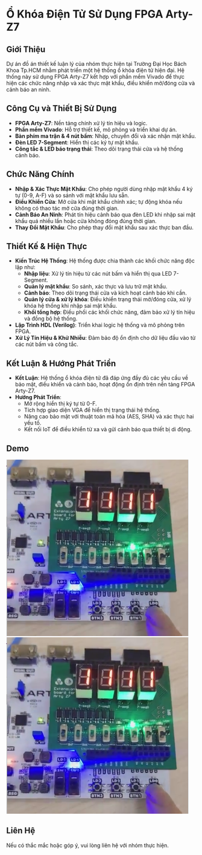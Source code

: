 # Ổ Khóa Điện Tử Sử Dụng FPGA Arty-Z7

## Giới Thiệu
Dự án đồ án thiết kế luận lý của nhóm thực hiện tại Trường Đại Học Bách Khoa Tp.HCM nhằm phát triển một hệ thống ổ khóa điện tử hiện đại. Hệ thống này sử dụng FPGA Arty-Z7 kết hợp với phần mềm Vivado để thực hiện các chức năng nhập và xác thực mật khẩu, điều khiển mở/đóng cửa và cảnh báo an ninh.

## Công Cụ và Thiết Bị Sử Dụng
- **FPGA Arty-Z7**: Nền tảng chính xử lý tín hiệu và logic.
- **Phần mềm Vivado**: Hỗ trợ thiết kế, mô phỏng và triển khai dự án.
- **Bàn phím ma trận & 4 nút bấm**: Nhập, chuyển đổi và xác nhận mật khẩu.
- **Đèn LED 7-Segment**: Hiển thị các ký tự mật khẩu.
- **Công tắc & LED báo trạng thái**: Theo dõi trạng thái cửa và hệ thống cảnh báo.

## Chức Năng Chính
- **Nhập & Xác Thực Mật Khẩu**: Cho phép người dùng nhập mật khẩu 4 ký tự (0-9, A-F) và so sánh với mật khẩu lưu sẵn.
- **Điều Khiển Cửa**: Mở cửa khi mật khẩu chính xác; tự động khóa nếu không có thao tác mở cửa đúng thời gian.
- **Cảnh Báo An Ninh**: Phát tín hiệu cảnh báo qua đèn LED khi nhập sai mật khẩu quá nhiều lần hoặc cửa không đóng đúng thời gian.
- **Thay Đổi Mật Khẩu**: Cho phép thay đổi mật khẩu sau xác thực ban đầu.

## Thiết Kế & Hiện Thực
- **Kiến Trúc Hệ Thống**: Hệ thống được chia thành các khối chức năng độc lập như:
  - **Nhập liệu**: Xử lý tín hiệu từ các nút bấm và hiển thị qua LED 7-Segment.
  - **Quản lý mật khẩu**: So sánh, xác thực và lưu trữ mật khẩu.
  - **Cảnh báo**: Theo dõi trạng thái cửa và kích hoạt cảnh báo khi cần.
  - **Quản lý cửa & xử lý khóa**: Điều khiển trạng thái mở/đóng cửa, xử lý khóa hệ thống khi nhập sai mật khẩu.
  - **Khối tổng hợp**: Điều phối các khối chức năng, đảm bảo xử lý tín hiệu và đồng bộ hệ thống.
- **Lập Trình HDL (Verilog)**: Triển khai logic hệ thống và mô phỏng trên FPGA.
- **Xử Lý Tín Hiệu & Khử Nhiễu**: Đảm bảo độ ổn định cho dữ liệu đầu vào từ các nút bấm và công tắc.

## Kết Luận & Hướng Phát Triển
- **Kết Luận**: Hệ thống ổ khóa điện tử đã đáp ứng đầy đủ các yêu cầu về bảo mật, điều khiển và cảnh báo, hoạt động ổn định trên nền tảng FPGA Arty-Z7.
- **Hướng Phát Triển**:
  - Mở rộng hiển thị ký tự từ 0-F.
  - Tích hợp giao diện VGA để hiển thị trạng thái hệ thống.
  - Nâng cao bảo mật với thuật toán mã hóa (AES, SHA) và xác thực hai yếu tố.
  - Kết nối IoT để điều khiển từ xa và gửi cảnh báo qua thiết bị di động.
## Demo
[![Xem Video Demo1](assets/demo.png)](Arty_Z7_Electronic_Lock/assets/6127395606301.mp4)
[![Xem Video Demo2](assets/demo.png)](Arty_Z7_Electronic_Lock/assets/6127394678537.mp4)
## Liên Hệ
Nếu có thắc mắc hoặc góp ý, vui lòng liên hệ với nhóm thực hiện.
